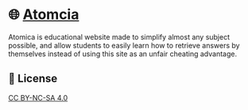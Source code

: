 # 🌐 [Atomcia](https://www.atomica.cc)

Atomica is educational website made to simplify almost any subject possible, and allow students to easily learn how to retrieve answers by themselves instead of using this site as an unfair cheating advantage.

## 📖 License
[CC BY-NC-SA 4.0]()
